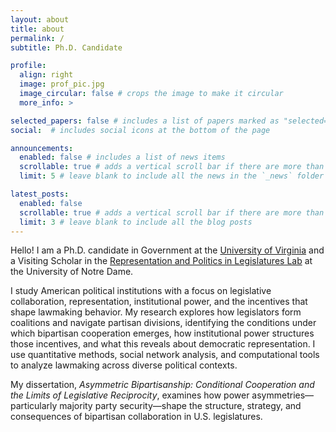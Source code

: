 ```yaml
---
layout: about
title: about
permalink: /
subtitle: Ph.D. Candidate

profile:
  align: right
  image: prof_pic.jpg
  image_circular: false # crops the image to make it circular
  more_info: >

selected_papers: false # includes a list of papers marked as "selected={true}"
social:  # includes social icons at the bottom of the page

announcements:
  enabled: false # includes a list of news items
  scrollable: true # adds a vertical scroll bar if there are more than 3 news items
  limit: 5 # leave blank to include all the news in the `_news` folder

latest_posts:
  enabled: false
  scrollable: true # adds a vertical scroll bar if there are more than 3 new posts items
  limit: 3 # leave blank to include all the blog posts
---
```


Hello! I am a Ph.D. candidate in Government at the <a href="https://politics.virginia.edu" style="color: var(--global-theme-color);" target="_blank">University of Virginia</a> and a Visiting Scholar in the <a href="https://rooneycenter.nd.edu/research/representation-and-politics-in-legislatures-lab/" style="color: var(--global-theme-color);" target="_blank">Representation and Politics in Legislatures Lab</a> at the University of Notre Dame.

I study American political institutions with a focus on legislative collaboration, representation, institutional power, and the incentives that shape lawmaking behavior. My research explores how legislators form coalitions and navigate partisan divisions, identifying the conditions under which bipartisan cooperation emerges, how institutional power structures those incentives, and what this reveals about democratic representation. I use quantitative methods, social network analysis, and computational tools to analyze lawmaking across diverse political contexts.

My dissertation, <em>Asymmetric Bipartisanship: Conditional Cooperation and the Limits of Legislative Reciprocity</em>, examines how power asymmetries—particularly majority party security—shape the structure, strategy, and consequences of bipartisan collaboration in U.S. legislatures.
